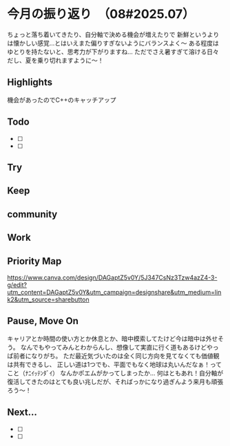# 今月の振り返り　（08#2025.07）

<!-- ひとこと -->
ちょっと落ち着いてきたり、自分軸で決める機会が増えたりで
新鮮というよりは懐かしい感覚...とはいえまた偏りすぎないようにバランスよく〜
ある程度はゆとりを持たないと、思考力が下がりますね...
ただでさえ暑すぎて溶ける日々だし、夏を乗り切れますように〜！

## Highlights

<!-- 褒められたこと、うまくいったこと、楽しかったこと -->
機会があったのでC++のキャッチアップ

## Todo

<!-- 先月立てた目標に対して、達成できたか -->

- [ ]
- [ ]

## Try

<!-- Todo以外に挑戦したこと、新しく始めたこと -->

## Keep

<!-- 先月から継続していることの進捗・やり切ったこと、維持できている挑戦 -->

## community
## Work

<!-- 業務で経験した技術 -->

## Priority Map

<!-- 現状の優先順位(x,y軸に位置どり)、今後どの軸方面へ伸ばしていきたいと考えてるか(矢印)を視覚化 -->

https://www.canva.com/design/DAGaptZ5v0Y/5J347CsNz3Tzw4azZ4-3-g/edit?utm_content=DAGaptZ5v0Y&utm_campaign=designshare&utm_medium=link2&utm_source=sharebutton

## Pause, Move On

<!-- ネガティブ要素から今後どう活かすか宣言、ちょっとは吐き出させてくれ -->
キャリアとか時間の使い方とか休息とか、暗中模索してたけど今は暗中は外せそう。
なんでもやってみんとわからんし、想像して実直に行く道もあるけどやっぱ前者になりがち。
ただ最近気づいたのは全く同じ方向を見てなくても価値観は共有できるし、
正しい道は1つでも、平面でもなく地球は丸いんだなぁ！ってこと（ﾅﾆｲｯﾃﾝﾀﾞｲ）
なんかポエムがかってしまったか...
何はともあれ！自分軸が復活してきたのはとても良い兆しだが、そればっかになり過ぎんよう来月も頑張ろう〜！

## Next...

- [ ]
- [ ]
